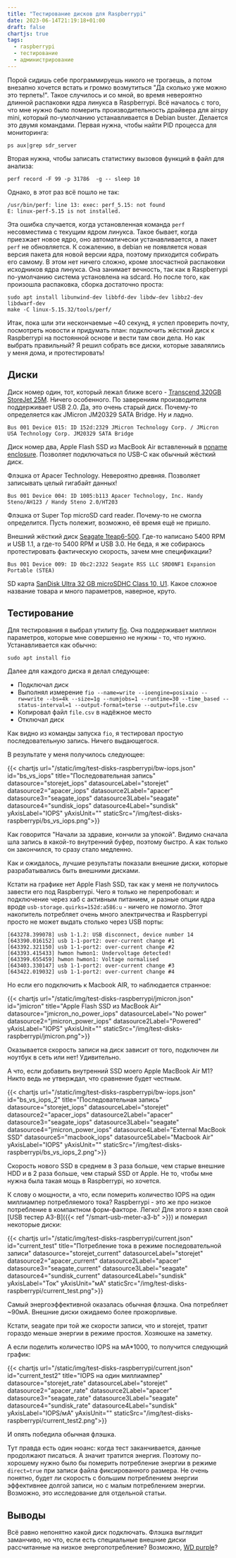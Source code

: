 ```yaml
---
title: "Тестирование дисков для Raspberrypi"
date: 2023-06-14T21:19:18+01:00
draft: false
chartjs: true
tags:
  - raspberrypi
  - тестирование
  - администрирование
---
```


Порой сидишь себе программируешь никого не трогаешь, а потом внезапно хочется встать и громко возмутиться "Да сколько уже можно это терпеть!". Такое случилось и со мной, во время невероятно длинной распаковки ядра линукса в Raspberrypi. Всё началось с того, что мне нужно было померить производительность драйвера для airspy mini, который по-умолчанию устанавливается в Debian buster. Делается это двумя командами. Первая нужна, чтобы найти PID процесса для мониторинга:

```
ps aux|grep sdr_server
```

Вторая нужна, чтобы записать статистику вызовов функций в файл для анализа:

```
perf record -F 99 -p 31786  -g -- sleep 10
```

Однако, в этот раз всё пошло не так:

```
/usr/bin/perf: line 13: exec: perf_5.15: not found
E: linux-perf-5.15 is not installed.
```

Эта ошибка случается, когда установленная команда ```perf``` несовместима с текущим ядром линукса. Такое бывает, когда приезжает новое ядро, оно автоматически устанавливается, а пакет ```perf``` не обновляется. К сожалению, в debian не появляется новая версия пакета для новой версии ядра, поэтому приходится собирать его самому. В этом нет ничего сложно, кроме злосчастной распаковки исходников ядра линукса. Она занимает вечность, так как в Raspberrypi по-умолчанию система установлена на sdcard. Но после того, как произошла распаковка, сборка достаточно проста:

```
sudo apt install libunwind-dev libbfd-dev libdw-dev libbz2-dev libdwarf-dev
make -C linux-5.15.32/tools/perf/
```

Итак, пока шли эти нескончаемые ~40 секунд, я успел проверить почту, посмотреть новости и придумать план: подключить жёсткий диск к Raspberrypi на постоянной основе и вести там свои дела. Но как выбрать правильный? Я решил собрать все диски, которые завалялись у меня дома, и протестировать!

## Диски

Диск номер один, тот, который лежал ближе всего - [Transcend 320GB StoreJet 25M](https://www.bhphotovideo.com/c/product/657297-REG/Transcend_TS320GSJ25M_320GB_StoreJet_25M_Portable.html). Ничего особенного. По заверениям производителя поддерживает USB 2.0. Да, это очень старый диск. Почему-то определяется как JMicron JM20329 SATA Bridge. Ну и ладно.

```
Bus 001 Device 015: ID 152d:2329 JMicron Technology Corp. / JMicron USA Technology Corp. JM20329 SATA Bridge
```

Диск номер два, Apple Flash SSD из MacBook Air вставленный в [noname enclosure](https://www.aliexpress.com/item/1005004402300323.html?spm=a2g0o.order_detail.order_detail_item.3.18387d56MWOtf4). Позволяет подключаться по USB-C как обычный жёсткий диск.

Флэшка от Apacer Technology. Невероятно древняя. Позволяет записывать целый гигабайт данных!

```
Bus 001 Device 004: ID 1005:b113 Apacer Technology, Inc. Handy Steno/AH123 / Handy Steno 2.0/HT203
```

Флэшка от Super Top microSD card reader. Почему-то не смогла определится. Пусть полежит, возможно, её время ещё не пришло.

Внешний жёсткий диск [Seagate 1teap6-500](https://www.amazon.co.uk/Seagate-Expansion-Portable-PlayStation-STEA2000400/dp/B00TKFEE5S). Где-то написано 5400 RPM и USB 1.1, а где-то 5400 RPM и USB 3.0. Не беда, я же собираюсь протестировать фактическую скорость, зачем мне спецификации?

```
Bus 001 Device 009: ID 0bc2:2322 Seagate RSS LLC SRD0NF1 Expansion Portable (STEA)
```

SD карта [SanDisk Ultra 32 GB microSDHC Class 10, U1](https://www.amazon.co.uk/SanDisk-microSDHC-Memory-Adapter-Performance/dp/B073JWXGNT). Какое сложное название товара и много параметров, наверное, круто.

## Тестирование

Для тестирования я выбрал утилиту [fio](https://fio.readthedocs.io/en/latest/). Она поддерживает миллион параметров, которые мне совершенно не нужны - то, что нужно. Устанавливается как обычно:

```
sudo apt install fio
```

Далее для каждого диска я делал следующее:

 * Подключал диск
 * Выполнял измерение ```fio --name=write --ioengine=posixaio --rw=write --bs=4k --size=1g --numjobs=1 --runtime=30 --time_based --status-interval=1 --output-format=terse --output=file.csv```
 * Копировал файл ```file.csv``` в надёжное место
 * Отключал диск
 
Как видно из команды запуска ```fio```, я тестировал простую последовательную запись. Ничего выдающегося.

В результате у меня получилось следующее:

{{< chartjs url="/static/img/test-disks-raspberrypi/bw-iops.json" id="bs_vs_iops" title="Последовательная запись" datasource="storejet_iops" datasourceLabel="storejet" datasource2="apacer_iops" datasource2Label="apacer" datasource3="seagate_iops" datasource3Label="seagate" datasource4="sundisk_iops" datasource4Label="sundisk" yAxisLabel="IOPS" yAxisUnit="" staticSrc="/img/test-disks-raspberrypi/bs_vs_iops.png">}}

Как говорится "Начали за здравие, кончили за упокой". Видимо сначала шла запись в какой-то внутренний буфер, поэтому быстро. А как только он закончился, то сразу стало медленно.

Как и ожидалось, лучшие результаты показали внешние диски, которые разрабатывались быть внешними дисками.

Кстати на графике нет Apple Flash SSD, так как у меня не получилось завести его под Raspberrypi. Чего я только не перепробовал: и подключение через хаб с активным питанием, и разные опции ядра вроде ```usb-storage.quirks=152d:a586:u``` - ничего не помогло. Этот накопитель потребляет очень много электричества и Raspberrypi просто не может выдать столько через USB порты:

```
[643278.399078] usb 1-1.2: USB disconnect, device number 14
[643390.016152] usb 1-1-port2: over-current change #1
[643392.321150] usb 1-1-port2: over-current change #2
[643393.415433] hwmon hwmon1: Undervoltage detected!
[643399.655459] hwmon hwmon1: Voltage normalised
[643403.330147] usb 1-1-port2: over-current change #3
[643422.019032] usb 1-1-port2: over-current change #4
```

Но если его подключить к Macbook AIR, то наблюдается странное:

{{< chartjs url="/static/img/test-disks-raspberrypi/jmicron.json" id="jmicron" title="Apple Flash SSD из MacBook Air" datasource="jmicron_no_power_iops" datasourceLabel="No power" datasource2="jmicron_power_iops" datasource2Label="Powered" yAxisLabel="IOPS" yAxisUnit="" staticSrc="/img/test-disks-raspberrypi/jmicron.png">}}

Оказывается скорость записи на диск зависит от того, подключен ли ноутбук в сеть или нет! Удивительно.

А что, если добавить внутренний SSD моего Apple MacBook Air M1? Никто ведь не утверждал, что сравнение будет честным.

{{< chartjs url="/static/img/test-disks-raspberrypi/bw-iops.json" id="bs_vs_iops_2" title="Последовательная запись" datasource="storejet_iops" datasourceLabel="storejet" datasource2="apacer_iops" datasource2Label="apacer" datasource3="seagate_iops" datasource3Label="seagate" datasource4="jmicron_power_iops" datasource4Label="External MacBook SSD"  datasource5="macbook_iops" datasource5Label="Macbook Air" yAxisLabel="IOPS" yAxisUnit="" staticSrc="/img/test-disks-raspberrypi/bs_vs_iops_2.png">}}

Скорость нового SSD в среднем в 3 раза больше, чем старые внешние HDD и в 2 раза больше, чем старый SSD от Apple. Не то, чтобы мне нужна была такая мощь в Raspberrypi, но хочется.

К слову о мощности, а что, если померить количество IOPS на один миллиампер потребляемого тока? Raspberrypi - это же про низкое потребление в компактном форм-факторе. Легко! Для этого я взял свой [USB тестер A3-B]({{< ref "/smart-usb-meter-a3-b" >}}) и померил некоторые диски:

{{< chartjs url="/static/img/test-disks-raspberrypi/current.json" id="current_test" title="Потребление тока в режиме последовательной записи" datasource="storejet_current" datasourceLabel="storejet" datasource2="apacer_current" datasource2Label="apacer" datasource3="seagate_current" datasource3Label="seagate" datasource4="sundisk_current" datasource4Label="sundisk" yAxisLabel="Ток" yAxisUnit="мА" staticSrc="/img/test-disks-raspberrypi/current_test.png">}}

Самый энергоэффективной оказалась обычная флэшка. Она потребляет ~90мА. Внешние диски ожидаемо более прожорливые. 

Кстати, seagate при той же скорости записи, что и storejet, тратит гораздо меньше энергии в режиме простоя. Хозяюшке на заметку.

А если поделить количество IOPS на мА*1000, то получится следующий график:

{{< chartjs url="/static/img/test-disks-raspberrypi/current.json" id="current_test2" title="IOPS на один миллиампер" datasource="storejet_rate" datasourceLabel="storejet" datasource2="apacer_rate" datasource2Label="apacer" datasource3="seagate_rate" datasource3Label="seagate" datasource4="sundisk_rate" datasource4Label="sundisk" yAxisLabel="IOPS/мА" yAxisUnit="" staticSrc="/img/test-disks-raspberrypi/current_test2.png">}}

И опять победила обычная флэшка. 

Тут правда есть один нюанс: когда тест заканчивается, данные продолжают писаться. А значит тратится энергия. Поэтому по-хорошему нужно было бы померить потребление энергии в режиме ```direct=true``` при записи файла фиксированного размера. Не очень понятно, будет ли скорость с большим потреблением энергии эффективнее долгой записи, но с малым потреблением энергии. Возможно, это исследование для отдельной статьи.

## Выводы

Всё равно непонятно какой диск подключать. Флэшка выглядит заманчиво, но что, если есть специальные внешние диски рассчитанные на низкое энергопотребление? Возможно, [WD purple](https://www.amazon.co.uk/WD-Purple-3-5-SATA-5400rpm/dp/B071KVB4F8?th=1)?

